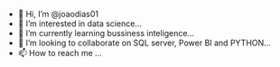 - 👋 Hi, I’m @joaodias01
- 👀 I’m interested in data science...
- 🌱 I’m currently learning bussiness inteligence...
- 💞️ I’m looking to collaborate on SQL server, Power BI and PYTHON...
- 📫 How to reach me ...

<!---
joaodias01/joaodias01 is a ✨ special ✨ repository because its `README.md` (this file) appears on your GitHub profile.
You can click the Preview link to take a look at your changes.
--->
